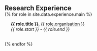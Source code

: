 <h2 id="publications" style="margin: 2px 0px -15px;">Research Experience</h2>

<div class="publications">

{% for role in site.data.experience.main %}

<div class="pub-row">
  <div class="col-sm-9" style="position: relative;padding-right: 15px;padding-left: 20px;">
      <div class="role">
        <b>{{ role.title }}</b>, <a href="{{ role.website }}">{{ role.organisation }}</a>
      </div>
      <div class="dates">
        <em>{{ role.start }} - {{ role.end }}</em>
      </div>
  </div>
</div>

<br>

{% endfor %}

</div>
